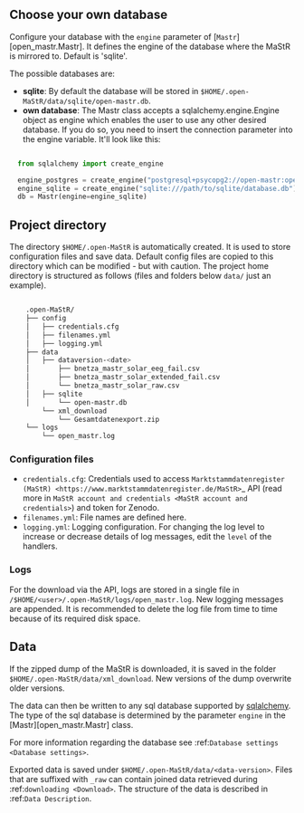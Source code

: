 ## Choose your own database


Configure your database with the `engine` parameter of [`Mastr`][open_mastr.Mastr].
It defines the engine of the database where the MaStR is mirrored to. Default is 'sqlite'.

The possible databases are:

* **sqlite**: By default the database will be stored in `$HOME/.open-MaStR/data/sqlite/open-mastr.db`.
* **own database**: The Mastr class accepts a sqlalchemy.engine.Engine object as engine which enables the user to
  use any other desired database.
  If you do so, you need to insert the connection parameter into the engine variable. It'll look like this:

```python

  from sqlalchemy import create_engine

  engine_postgres = create_engine("postgresql+psycopg2://open-mastr:open-mastr@localhost:55443/open-mastr")
  engine_sqlite = create_engine("sqlite:///path/to/sqlite/database.db")
  db = Mastr(engine=engine_sqlite)
```

## Project directory

The directory `$HOME/.open-MaStR` is automatically created. It is used to store configuration files and save data.
Default config files are copied to this directory which can be modified - but with caution.
The project home directory is structured as follows (files and folders below `data/` just an example).

```bash

    .open-MaStR/
    ├── config
    │   ├── credentials.cfg
    │   ├── filenames.yml
    │   ├── logging.yml
    ├── data
    │   ├── dataversion-<date>
    │       ├── bnetza_mastr_solar_eeg_fail.csv
    │       ├── bnetza_mastr_solar_extended_fail.csv
    │       └── bnetza_mastr_solar_raw.csv
    │   ├── sqlite
    │       └── open-mastr.db
        └── xml_download
            └── Gesamtdatenexport.zip
    └── logs
        └── open_mastr.log
```

### Configuration files

* `credentials.cfg`: Credentials used to access
  `Marktstammdatenregister (MaStR) <https://www.marktstammdatenregister.de/MaStR>`_ API (read more in
  `MaStR account and credentials <MaStR account and credentials>`) and token for Zenodo.
* `filenames.yml`: File names are defined here.
* `logging.yml`: Logging configuration. For changing the log level to increase or decrease details of log
  messages, edit the `level` of the handlers.



### Logs

For the download via the API, logs are stored in a single file in `/$HOME/<user>/.open-MaStR/logs/open_mastr.log`.
New logging messages are appended. It is recommended to delete the log file from time to time because of its required disk space.


## Data

If the zipped dump of the MaStR is downloaded, it is saved in the folder `$HOME/.open-MaStR/data/xml_download`. New versions
of the dump overwrite older versions. 

The data can then be written to any sql database supported by [sqlalchemy](https://docs.sqlalchemy.org/). The type of the sql database is determined by the parameter `engine` in the [Mastr][open_mastr.Mastr] class.

For more information regarding the database see :ref:`Database settings <Database settings>`.

Exported data is saved under `$HOME/.open-MaStR/data/<data-version>`.
Files that are suffixed with `_raw` can contain joined data retrieved during :ref:`downloading <Download>`.
The structure of the data is described in :ref:`Data Description`.


